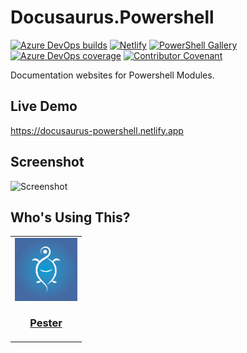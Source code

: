 # Docusaurus.Powershell

[![Azure DevOps builds](https://img.shields.io/azure-devops/build/alt3bv/Docusaurus.Powershell/3?label=Azure%20Pipelines&style=flat-square)](https://dev.azure.com/alt3bv/Docusaurus.Powershell/_build)
[![Netlify](https://img.shields.io/netlify/0f0b21b3-3caf-40a6-aaf8-4bc926523a0f?label=Netlify&style=flat-square)](https://app.netlify.app/sites/docusaurus-powershell/deploys/5da9a382df61220008fb04c0)
[![PowerShell Gallery](https://img.shields.io/powershellgallery/dt/Alt3.Docusaurus.Powershell?style=flat-square)](https://www.powershellgallery.com/packages/Alt3.Docusaurus.Powershell)
[![Azure DevOps coverage](https://img.shields.io/azure-devops/coverage/alt3bv/Docusaurus.Powershell/3?style=flat-square)](https://dev.azure.com/alt3bv/Docusaurus.Powershell/_build)
[![Contributor Covenant](https://img.shields.io/badge/Contributor%20Covenant-v2.0%20adopted-ff69b4.svg?style=flat-square)](https://www.contributor-covenant.org/version/2/0/code_of_conduct)

Documentation websites for Powershell Modules.

## Live Demo

https://docusaurus-powershell.netlify.app

## Screenshot

![Screenshot](docusaurus/static/img/screenshot.png "Screenshot")

## Who's Using This?

<!-- prettier-ignore-start -->
<!-- markdownlint-disable -->
<table>
  <tr>
    <td align="center"><a href="https://pester.dev/"><img src="https://raw.githubusercontent.com/pester/Pester/master/images/logo.png" width="100px;" alt=""/><br /><h3>Pester</h3></td>
  </tr>
</table>
